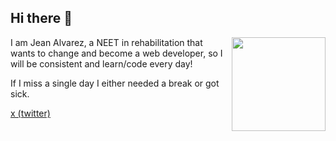 
## Hi there 👋

<img align="right" width="150" src="https://github.com/user-attachments/assets/6650174f-859c-418b-aa4a-0297461f1d13">

I am Jean Alvarez, a NEET in rehabilitation that wants to change and become a web developer, so I will be consistent and learn/code every day!

If I miss a single day I either needed a break or got sick. 

[x (twitter)](https://x.com/mikaelatomato)

